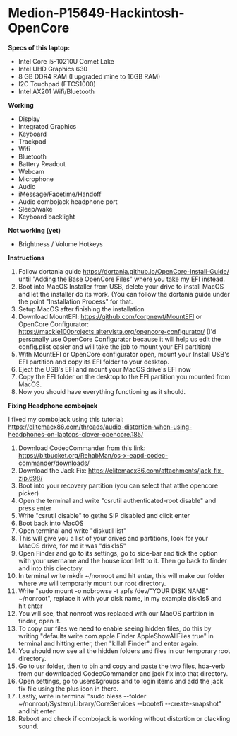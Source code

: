 # Medion-P15649-Hackintosh-OpenCore

**Specs of this laptop:**
* Intel Core i5-10210U Comet Lake
* Intel UHD Graphics 630
* 8 GB DDR4 RAM (I upgraded mine to 16GB RAM)
* I2C Touchpad (FTCS1000)
* Intel AX201 Wifi/Bluetooth

**Working**
* Display
* Integrated Graphics
* Keyboard
* Trackpad
* Wifi
* Bluetooth
* Battery Readout
* Webcam
* Microphone
* Audio
* iMessage/Facetime/Handoff
* Audio combojack headphone port
* Sleep/wake
* Keyboard backlight

**Not working (yet)**
* Brightness / Volume Hotkeys

**Instructions**

1. Follow dortania guide https://dortania.github.io/OpenCore-Install-Guide/ until "Adding the Base OpenCore Files" where you take my EFI instead. 
2. Boot into MacOS Installer from USB, delete your drive to install MacOS and let the installer do its work. (You can follow the dortania guide under the point "Installation Process" for that.
3. Setup MacOS after finishing the installation
4. Download MountEFI: https://github.com/corpnewt/MountEFI or OpenCore Configurator: https://mackie100projects.altervista.org/opencore-configurator/ (I'd personally use OpenCore Configurator because it will help us edit the config.plist easier and will take the job to mount your EFI partition)
5. With MountEFI or OpenCore configurator open, mount your Install USB's EFI partition and copy its EFI folder to your desktop.
6. Eject the USB's EFI and mount your MacOS drive's EFI now
7. Copy the EFI folder on the desktop to the EFI partition you mounted from MacOS.
8. Now you should have everything functioning as it should.

**Fixing Headphone combojack**

I fixed my combojack using this tutorial: https://elitemacx86.com/threads/audio-distortion-when-using-headphones-on-laptops-clover-opencore.185/

1. Download CodecCommander from this link: https://bitbucket.org/RehabMan/os-x-eapd-codec-commander/downloads/
2. Download the Jack Fix: https://elitemacx86.com/attachments/jack-fix-zip.698/
3. Boot into your recovery partition (you can select that atthe opencore picker)
4. Open the terminal and write "csrutil authenticated-root disable" and press enter
5. Write "csrutil disable" to gethe SIP disabled and click enter
6. Boot back into MacOS
7. Open terminal and write "diskutil list"
8. This will give you a list of your drives and partitions, look for your MacOS drive, for me it was "disk1s5"
9. Open Finder and go to its settings, go to side-bar and tick the option with your username and the house icon left to it. Then go back to finder and into this directory. 
10. In terminal write mkdir ~/nonroot and hit enter, this will make our folder where we will temporarly mount our root directory.
11. Write "sudo mount -o nobrowse -t apfs /dev/"YOUR DISK NAME" ~/nonroot", replace it with your disk name, in my example disk1s5 and hit enter
12. You will see, that nonroot was replaced with our MacOS partition in finder, open it.
13. To copy our files we need to enable seeing hidden files, do this by writing "defaults write com.apple.Finder AppleShowAllFiles true" in terminal and hitting enter, then "killall Finder" and enter again.
14. You should now see all the hidden folders and files in our temporary root directory.
15. Go to usr folder, then to bin and copy and paste the two files, hda-verb from our downloaded CodecCommander and jack fix into that directory.
16. Open settings, go to users&groups and to login items and add the jack fix file using the plus icon in there.
17. Lastly, write in terminal "sudo bless --folder ~/nonroot/System/Library/CoreServices --bootefi --create-snapshot" and hit enter
18. Reboot and check if combojack is working without distortion or clackling sound.
